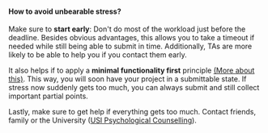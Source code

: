 #### How to avoid unbearable stress?

Make sure to **start early**: Don't do most of the workload just before the deadline. Besides obvious advantages,
this allows you to take a timeout if needed while still being able to submit in time. 
Additionally, TAs are more likely to be able to help you if you contact them early.

It also helps if to apply a **minimal functionality first** principle [(More about this)](./minimal_first.md). 
This way, you will soon have your project in a submittable state. 
If stress now suddenly gets too much, you can always submit and still collect important partial points.

Lastly, make sure to get help if everything gets too much. 
Contact friends, family or the University
 ([USI Psychological Counselling](https://www.desk.usi.ch/en/psychological-counselling-service)).
